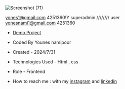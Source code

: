 ![Screenshot (71)](https://github.com/user-attachments/assets/104497a9-6aa0-45a6-ae70-2112bf48e05f)



yones1@gmail.com
4251360!Y
superadmin
////////
user
yonesnami1@gmail.com
4251360









- [Demo Project](https://younes-namipoor.github.io/SignUp-SignIn/)

- Coded By Younes namipoor

- Created - 2024/7/31

- Technologies Used - Html , css

- Role - Frontend

- How to reach me : with my [instagram](https://www.instagram.com/younes.namipoor) and [linkedin](https://www.linkedin.com/in/younes-namipoor)
